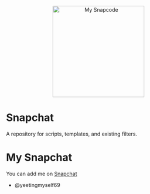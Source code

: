 <p align="center">
  <a href="https://www.snapchat.com/add/yeetingmyself69">
  <img src="https://raw.githubusercontent.com/Chaottiic/SnapChat/main/snapcode.png" alt="My Snapcode" width="250px" height="250px"/>
  </a>
</p>

# Snapchat
A repository for scripts, templates, and existing filters.

# My Snapchat
You can add me on [Snapchat](https://www.snapchat.com/add/yeetingmyself69)
- @yeetingmyself69